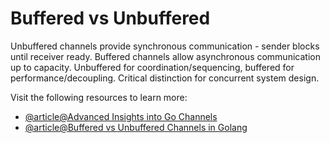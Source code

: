 # Buffered vs Unbuffered

Unbuffered channels provide synchronous communication - sender blocks until receiver ready. Buffered channels allow asynchronous communication up to capacity. Unbuffered for coordination/sequencing, buffered for performance/decoupling. Critical distinction for concurrent system design.

Visit the following resources to learn more:

- [@article@Advanced Insights into Go Channels](https://medium.com/@aditimishra_541/advanced-insights-into-go-channels-unbuffered-and-buffered-channels-d76d705bcc24)
- [@article@Buffered vs Unbuffered Channels in Golang](https://dev.to/akshitzatakia/buffered-vs-unbuffered-channels-in-golang-a-developers-guide-to-concurrency-3m75)